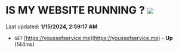 # IS MY WEBSITE RUNNING ? [![](https://img.shields.io/static/v1?label=Sponsor&message=%E2%9D%A4&logo=GitHub&color=%23fe8e86)](https://github.com/sponsors/<username>)

Last updated: **1/15/2024, 2:59:17 AM**

- `GET` [https://youssefservice.me](https://youssefservice.me) - **Up** (144ms)
